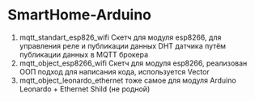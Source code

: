 # SmartHome-Arduino
1) mqtt_standart_esp826_wifi 
Скетч для модуля esp8266, для управления реле и публикации данных DHT датчика путём публикации данных в MQTT брокера
2) mqtt_object_esp8266_wifi 
Скетч для модуля esp8266, реализован ООП подход для написания кода, используется Vector
3) mqtt_object_leonardo_ethernet
тоже самое для модуля Arduino Leonardo + Ethernet Shild (не родной)
